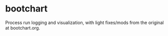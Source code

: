 # bootchart
Process run logging and visualization, with light fixes/mods from the original at bootchart.org.

